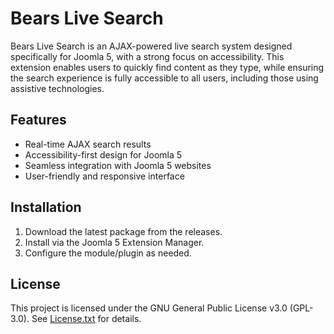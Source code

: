 # Bears Live Search

Bears Live Search is an AJAX-powered live search system designed specifically for Joomla 5, with a strong focus on accessibility. This extension enables users to quickly find content as they type, while ensuring the search experience is fully accessible to all users, including those using assistive technologies.

## Features
- Real-time AJAX search results
- Accessibility-first design for Joomla 5
- Seamless integration with Joomla 5 websites
- User-friendly and responsive interface

## Installation
1. Download the latest package from the releases.
2. Install via the Joomla 5 Extension Manager.
3. Configure the module/plugin as needed.

## License
This project is licensed under the GNU General Public License v3.0 (GPL-3.0). See [License.txt](License.txt) for details.

